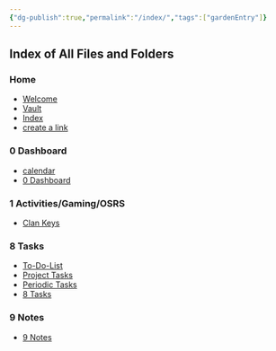 ```yaml
---
{"dg-publish":true,"permalink":"/index/","tags":["gardenEntry"]}
---
```




## Index of All Files and Folders


<h3><span>Home</span></h3><div><ul class="dataview list-view-ul"><li><span><a data-tooltip-position="top" aria-label="Welcome.md" data-href="Welcome.md" href="Welcome.md" class="internal-link" target="_blank" rel="noopener">Welcome</a></span></li><li><span><a data-tooltip-position="top" aria-label="Vault.md" data-href="Vault.md" href="Vault.md" class="internal-link" target="_blank" rel="noopener">Vault</a></span></li><li><span><a data-tooltip-position="top" aria-label="Index.md" data-href="Index.md" href="Index.md" class="internal-link" target="_blank" rel="noopener">Index</a></span></li><li><span><a data-tooltip-position="top" aria-label="create a link.md" data-href="create a link.md" href="create a link.md" class="internal-link" target="_blank" rel="noopener">create a link</a></span></li></ul></div><div><ul class="dataview list-view-ul"></ul></div><h3><span>0 Dashboard</span></h3><div><ul class="dataview list-view-ul"></ul></div><div><ul class="dataview list-view-ul"><li><span><a data-tooltip-position="top" aria-label="0 Dashboard/calendar.md" data-href="0 Dashboard/calendar.md" href="0 Dashboard/calendar.md" class="internal-link" target="_blank" rel="noopener">calendar</a></span></li><li><span><a data-tooltip-position="top" aria-label="0 Dashboard/0 Dashboard.md" data-href="0 Dashboard/0 Dashboard.md" href="0 Dashboard/0 Dashboard.md" class="internal-link" target="_blank" rel="noopener">0 Dashboard</a></span></li></ul></div><h3><span>1 Activities/Gaming/OSRS</span></h3><div><ul class="dataview list-view-ul"></ul></div><div><ul class="dataview list-view-ul"><li><span><a data-tooltip-position="top" aria-label="1 Activities/Gaming/OSRS/Clan Keys.md" data-href="1 Activities/Gaming/OSRS/Clan Keys.md" href="1 Activities/Gaming/OSRS/Clan Keys.md" class="internal-link" target="_blank" rel="noopener">Clan Keys</a></span></li></ul></div><h3><span>8 Tasks</span></h3><div><ul class="dataview list-view-ul"></ul></div><div><ul class="dataview list-view-ul"><li><span><a data-tooltip-position="top" aria-label="8 Tasks/To-Do-List.md" data-href="8 Tasks/To-Do-List.md" href="8 Tasks/To-Do-List.md" class="internal-link" target="_blank" rel="noopener">To-Do-List</a></span></li><li><span><a data-tooltip-position="top" aria-label="8 Tasks/Project Tasks.md" data-href="8 Tasks/Project Tasks.md" href="8 Tasks/Project Tasks.md" class="internal-link" target="_blank" rel="noopener">Project Tasks</a></span></li><li><span><a data-tooltip-position="top" aria-label="8 Tasks/Periodic Tasks.md" data-href="8 Tasks/Periodic Tasks.md" href="8 Tasks/Periodic Tasks.md" class="internal-link" target="_blank" rel="noopener">Periodic Tasks</a></span></li><li><span><a data-tooltip-position="top" aria-label="8 Tasks/8 Tasks.md" data-href="8 Tasks/8 Tasks.md" href="8 Tasks/8 Tasks.md" class="internal-link" target="_blank" rel="noopener">8 Tasks</a></span></li></ul></div><h3><span>9 Notes</span></h3><div><ul class="dataview list-view-ul"></ul></div><div><ul class="dataview list-view-ul"><li><span><a data-tooltip-position="top" aria-label="9 Notes/9 Notes.md" data-href="9 Notes/9 Notes.md" href="9 Notes/9 Notes.md" class="internal-link" target="_blank" rel="noopener">9 Notes</a></span></li></ul></div>


